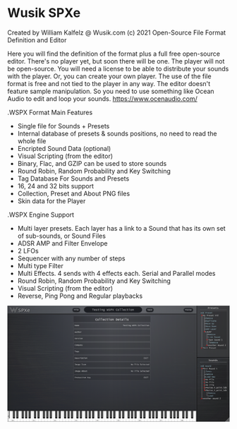 # Wusik SPXe
 Created by William Kalfelz @ Wusik.com (c) 2021
 Open-Source File Format Definition and Editor
 
Here you will find the definition of the format plus a full free open-source editor. There's no player yet, but soon there will be one. The player will not be open-source. You will need a license to be able to distribute your sounds with the player. Or, you can create your own player. The use of the file format is free and not tied to the player in any way. The editor doesn't feature sample manipulation. So you need to use something like Ocean Audio to edit and loop your sounds. https://www.ocenaudio.com/

.WSPX Format Main Features
- Single file for Sounds + Presets
- Internal database of presets & sounds positions, no need to read the whole file
- Encripted Sound Data (optional)
- Visual Scripting (from the editor)
- Binary, Flac, and GZIP can be used to store sounds
- Round Robin, Random Probability and Key Switching
- Tag Database For Sounds and Presets
- 16, 24 and 32 bits support
- Collection, Preset and About PNG files
- Skin data for the Player

.WSPX Engine Support
- Multi layer presets. Each layer has a link to a Sound that has its own set of sub-sounds, or Sound Files
- ADSR AMP and Filter Envelope
- 2 LFOs
- Sequencer with any number of steps
- Multi type Filter
- Multi Effects. 4 sends with 4 effects each. Serial and Parallel modes
- Round Robin, Random Probability and Key Switching
- Visual Scripting (from the editor)
- Reverse, Ping Pong and Regular playbacks

![Screenshot](/Screenshots/2021-10-26%2022_06_51-Window.png)
